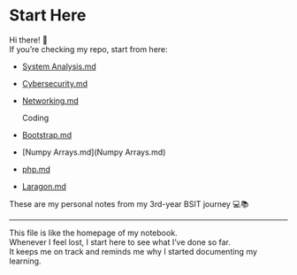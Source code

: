 # Start Here

Hi there! 👋  
If you’re checking my repo, start from here:

- [System Analysis.md](System%20Analysis.md)
- [Cybersecurity.md](Cybersecurity.md)
- [Networking.md](Networking.md)


  Coding
- [Bootstrap.md](Bootstrap.md)
- [Numpy Arrays.md](Numpy Arrays.md) 
- [php.md](php.md)
- [Laragon.md](Laragon.md)

These are my personal notes from my 3rd-year BSIT journey 💻📚

---

This file is like the homepage of my notebook.  
Whenever I feel lost, I start here to see what I’ve done so far.  
It keeps me on track and reminds me why I started documenting my learning.


